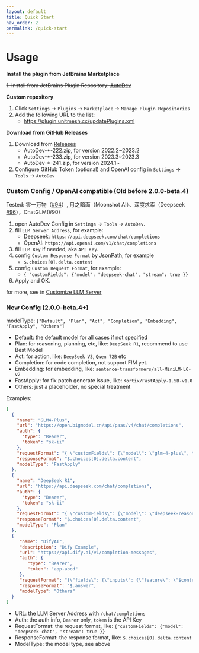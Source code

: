 ```yaml
---
layout: default
title: Quick Start
nav_order: 2
permalink: /quick-start
---
```


# Usage

**Install the plugin from JetBrains Marketplace**

~~1. Install from JetBrains Plugin Repository: [AutoDev](https://plugins.jetbrains.com/plugin/21520-autodev)~~

**Custom repository**

1. Click `Settings` -> `Plugins` -> `Marketplace` -> `Manage Plugin Repositories`
2. Add the following URL to the list:
   - https://plugin.unitmesh.cc/updatePlugins.xml

**Download from GitHub Releases**

1. Download from [Releases](https://github.com/unit-mesh/auto-dev/releases)
   - AutoDev-*-222.zip, for version 2022.2~2023.2
   - AutoDev-*-233.zip, for version 2023.3~2023.3
   - AutoDev-*-241.zip, for version 2024.1~
2. Configure GitHub Token (optional) and OpenAI config in `Settings` -> `Tools` -> `AutoDev`

### Custom Config / OpenAI compatible (Old before 2.0.0-beta.4)

Tested: 零一万物（[#94](https://github.com/unit-mesh/auto-dev/issues/94)）, 月之暗面（Moonshot
AI）、深度求索（Deepseek [#96](https://github.com/unit-mesh/auto-dev/issues/96)），ChatGLM(#90)

1. open AutoDev Config in `Settings` -> `Tools` -> `AutoDev`.
2. fill `LLM Server Address`, for example:
   - Deepseek: `https://api.deepseek.com/chat/completions`
   - OpenAI: `https://api.openai.com/v1/chat/completions`
3. fill `LLM Key` if needed, aka `API Key`.
4. config `Custom Response Format` by [JsonPath](https://github.com/json-path/JsonPath), for example
   - `$.choices[0].delta.content`
5. config `Custom Request Format`, for example:
   - `{ "customFields": {"model": "deepseek-chat", "stream": true }}`
6. Apply and OK.

for more, see in [Customize LLM Server](/custom/llm-server)

### New Config (2.0.0-beta.4+)

modelType: `["Default", "Plan", "Act", "Completion", "Embedding", "FastApply", "Others"]`

- Default: the default model for all cases if not specified
- Plan: for reasoning, planning, etc, like: `DeepSeek R1`, recommend to use Best Model
- Act: for action, like: `DeepSeek V3`, `Qwen 72B` etc
- Completion: for code completion, not support FIM yet.
- Embedding: for embedding, like: `sentence-transformers/all-MiniLM-L6-v2`
- FastApply: for fix patch generate issue, like: `Kortix/FastApply-1.5B-v1.0`
- Others: just a placeholder, no special treatment

Examples:

```json
[
  {
    "name": "GLM4-Plus",
    "url": "https://open.bigmodel.cn/api/paas/v4/chat/completions",
    "auth": {
      "type": "Bearer",
      "token": "sk-ii"
    },
    "requestFormat": "{ \"customFields\": {\"model\": \"glm-4-plus\", \"stream\": true}}",
    "responseFormat": "$.choices[0].delta.content",
    "modelType": "FastApply"
  },
  {
    "name": "DeepSeek R1",
    "url": "https://api.deepseek.com/chat/completions",
    "auth": {
      "type": "Bearer",
      "token": "sk-ii"
    },
    "requestFormat": "{ \"customFields\": {\"model\": \"deepseek-reasoner\", \"stream\": true}}",
    "responseFormat": "$.choices[0].delta.content",
    "modelType": "Plan"
  },
  {
     "name": "DifyAI",
     "description": "Dify Example",
     "url": "https://api.dify.ai/v1/completion-messages",
     "auth": {
        "type": "Bearer",
        "token": "app-abcd"
     },
     "requestFormat": "{\"fields\": {\"inputs\": {\"feature\": \"$content\"}, \"response_mode\": \"streaming\", \"user\": \"phodal\" }}",
     "responseFormat": "$.answer",
     "modelType": "Others"
  }
]
```

- URL: the LLM Server Address with `/chat/completions`
- Auth: the auth info, `Bearer` only, `token` is the API Key
- RequestFormat: the request format, like: `{"customFields": {"model": "deepseek-chat", "stream": true }}`
- ResponseFormat: the response format, like: `$.choices[0].delta.content`
- ModelType: the model type, see above
